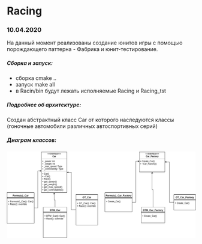 #  Racing

### 10.04.2020 

На данный момент реализованы создание юнитов игры с помощью порождающего паттерна - Фабрика и юнит-тестирование.  

##### Сборка и запуск:
- сборка cmake ..
- запуск make all
- в Racin/bin будут лежать исполняемые Racing и Racing_tst

##### Подробнее об архитектуре:

Создан абстрактный класс Car от которого наследуются классы (гоночные автомобили различных автоспортивных серий)

##### Диаграм классов:

![](Racing.png)
